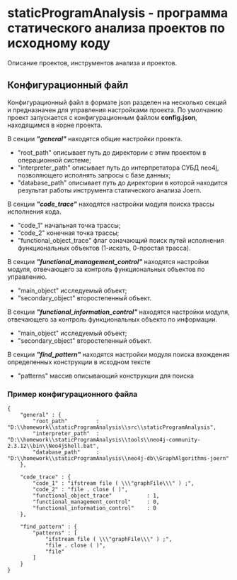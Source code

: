 staticProgramAnalysis - программа статического анализа проектов по исходному коду
=====================

Описание проектов, инструментов анализа и проектов.

Конфигурационный файл
-----------------------------------

Конфигурационный файл в формате json разделен на несколько секций и предназначен для управления настройками проекта. По умолчанию проект запускается с конфигурационным файлом **config.json**, находящимся в корне проекта.

В секции ***"general"*** находятся общие настройки проекта. 
- "root_path" описывает путь до директории с этим проектом в операционной системе;
- "interpreter_path" описывает путь до интерпретатора СУБД neo4j, позволяющего исполнять запросы с базе данных;
- "database_path" описывает путь до директории в которой находится результат работы инструмента статического анализа Joern.

В секции ***"code_trace"*** находятся настройки модуля поиска трассы исполнения кода.
- "code_1" начальная точка трассы;
- "code_2" конечная точка трассы;
- "functional_object_trace" флаг означающий поиск путей исполнения функциональных объектов (1-искать, 0-простая трасса).

В секции ***"functional_management_control"*** находятся настройки модуля, отвечающего за контроль функциональных объектов по управлению.
- "main_object" исследуемый объект;
- "secondary_object" второстепенный объект.

В секции ***"functional_information_control"*** находятся настройки модуля, отвечающего за контроль функциональных объекто по информации.
- "main_object" исследуемый объект;
- "secondary_object" второстепенный объект.

В секции ***"find_pattern"*** находятся настройки модуля поиска вхождения определенных конструкции в исходном тексте
- "patterns" массив описывающий конструкции для поиска

### Пример конфигурационного файла

    {
        "general" : {
            "root_path"         : "D:\\homework\\staticProgramAnalysis\\src\\staticProgramAnalysis",
            "interpreter_path"  : "D:\\homework\\staticProgramAnalysis\\tools\\neo4j-community-2.3.12\\bin\\Neo4jShell.bat",
            "database_path"     : "D:\\homework\\staticProgramAnalysis\\neo4j-db\\GraphAlgorithms-joern"
        },
    
        "code_trace" : {
            "code_1" : "ifstream file ( \\\"graphFile\\\" ) ;",
            "code_2" : "file . close ( )",
            "functional_object_trace"           : 1,
            "functional_management_control"     : 0,
            "functional_information_control"    : 0
        },
    
        "find_pattern" : {
            "patterns" : [
                "ifstream file ( \\\"graphFile\\\" ) ;",
                "file . close ( )",
                "file"
            ]
        }
    }